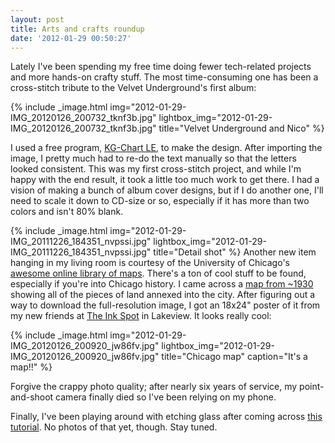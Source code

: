 ```yaml
---
layout: post
title: Arts and crafts roundup
date: '2012-01-29 00:50:27'
---
```



Lately I've been spending my free time doing fewer tech-related projects and more hands-on crafty stuff. The most time-consuming one has been a cross-stitch tribute to the Velvet Underground's first album:

{% include _image.html img="2012-01-29-IMG_20120126_200732_tknf3b.jpg" lightbox_img="2012-01-29-IMG_20120126_200732_tknf3b.jpg" title="Velvet Underground and Nico"  %}

I used a free program, [KG-Chart LE](http://www.iktsoft.net/kgchart-en/kgchart/), to make the design. After importing the image, I pretty much had to re-do the text manually so that the letters looked consistent. This was my first cross-stitch project, and while I'm happy with the end result, it took a little too much work to get there. I had a vision of making a bunch of album cover designs, but if I do another one, I'll need to scale it down to CD-size or so, especially if it has more than two colors and isn't 80% blank.

{% include _image.html img="2012-01-29-IMG_20111226_184351_nvpssi.jpg" lightbox_img="2012-01-29-IMG_20111226_184351_nvpssi.jpg" title="Detail shot"  %}
Another new item hanging in my living room is courtesy of the University of Chicago's [awesome online library of maps](http://www.lib.uchicago.edu/e/su/maps/). There's a ton of cool stuff to be found, especially if you're into Chicago history. I came across a [map from ~1930](http://www.lib.uchicago.edu/e/su/maps/chigov/G4104-C6S1-1930-C7.html) showing all of the pieces of land annexed into the city. After figuring out a way to download the full-resolution image, I got an 18x24" poster of it from my new friends at [The Ink Spot](http://www.inkspotchicago.com/) in Lakeview. It looks really cool:

{% include _image.html img="2012-01-29-IMG_20120126_200920_jw86fv.jpg" lightbox_img="2012-01-29-IMG_20120126_200920_jw86fv.jpg" title="Chicago map" caption="It's a map!!" %}

Forgive the crappy photo quality; after nearly six years of service, my point-and-shoot camera finally died so I've been relying on my phone.

Finally, I've been playing around with etching glass after coming across [this tutorial](http://youseriouslymadethat.blogspot.com/2011/03/easy-etching-tutorial.html). No photos of that yet, though. Stay tuned.


